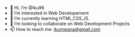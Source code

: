 - 👋 Hi, I’m @Iku96
- 👀 I’m interested in Web Developement
- 🌱 I’m currently learning HTML,CSS,JS.
- 💞️ I’m looking to collaborate on Web Development Projects
- 📫 How to reach me: ikumwana@gmail.com

<!---
Iku96/Iku96 is a ✨ special ✨ repository because its `README.md` (this file) appears on your GitHub profile.
You can click the Preview link to take a look at your changes.
--->
